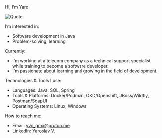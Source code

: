 Hi, I’m Yaro

![Quote](https://quotes-github-readme.vercel.app/api?type=horizontal&theme=dark)

I’m interested in:
- Software development in Java
- Problem-solving, learning

Currently:
- I'm working at a telecom company as a technical support specialist while training to become a software developer. 
- I'm passionate about learning and growing in the field of development.


Technologies & Tools I use:
- Languages: Java, SQL, Spring
- Tools & Platforms: Docker/Podman, OKD/Openshift, JBoss/Wildfly, Postman/SoapUI
- Operating Systems: Linux, Windows

How to reach me:
- Email:      [yvo_gmx@proton.me](mailto:yvo_gmx@proton.me)
- LinkedIn:   [Yaroslav V.](https://www.linkedin.com/in/yaroslav-v-b7876a211/)


